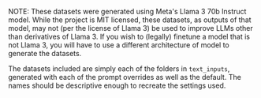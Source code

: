 NOTE: These datasets were generated using Meta's Llama 3 70b Instruct model. While the project is MIT licensed, these datasets, as outputs of that model, may not (per the license of Llama 3) be used to improve LLMs other than derivatives of Llama 3. If you wish to (legally) finetune a model that is not Llama 3, you will have to use a different architecture of model to generate the datasets.

The datasets included are simply each of the folders in `text_inputs`, generated with each of the prompt overrides as well as the default. The names should be descriptive enough to recreate the settings used.